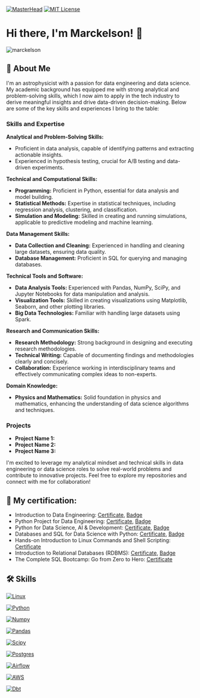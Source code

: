 [![MasterHead](https://github.com/Marckelson/Marckelson/blob/main/banner_github.gif)](https://github.com/Marckelson)
[![MIT License](https://img.shields.io/badge/License-MIT-green.svg)](https://choosealicense.com/licenses/mit/)


# Hi there, I'm Marckelson! 👋

<p align="left"> <img src="https://komarev.com/ghpvc/?username=marckelson&label=Profile%20views&color=0e75b6&style=flat" alt="marckelson" /> </p>

## 🚀 About Me

I'm an astrophysicist with a passion for data engineering and data science. My academic background has equipped me with strong analytical and problem-solving skills, which I now aim to apply in the tech industry to derive meaningful insights and drive data-driven decision-making. Below are some of the key skills and experiences I bring to the table:

### Skills and Expertise

**Analytical and Problem-Solving Skills:**
- Proficient in data analysis, capable of identifying patterns and extracting actionable insights.
- Experienced in hypothesis testing, crucial for A/B testing and data-driven experiments.

**Technical and Computational Skills:**
- **Programming:** Proficient in Python, essential for data analysis and model building.
- **Statistical Methods:** Expertise in statistical techniques, including regression analysis, clustering, and classification.
- **Simulation and Modeling:** Skilled in creating and running simulations, applicable to predictive modeling and machine learning.

**Data Management Skills:**
- **Data Collection and Cleaning:** Experienced in handling and cleaning large datasets, ensuring data quality.
- **Database Management:** Proficient in SQL for querying and managing databases.

**Technical Tools and Software:**
- **Data Analysis Tools:** Experienced with Pandas, NumPy, SciPy, and Jupyter Notebooks for data manipulation and analysis.
- **Visualization Tools:** Skilled in creating visualizations using Matplotlib, Seaborn, and other plotting libraries.
- **Big Data Technologies:** Familiar with handling large datasets using Spark.

**Research and Communication Skills:**
- **Research Methodology:** Strong background in designing and executing research methodologies.
- **Technical Writing:** Capable of documenting findings and methodologies clearly and concisely.
- **Collaboration:** Experience working in interdisciplinary teams and effectively communicating complex ideas to non-experts.

**Domain Knowledge:**
- **Physics and Mathematics:** Solid foundation in physics and mathematics, enhancing the understanding of data science algorithms and techniques.

### Projects

- **Project Name 1:** 
- **Project Name 2:** 
- **Project Name 3:** 

I'm excited to leverage my analytical mindset and technical skills in data engineering or data science roles to solve real-world problems and contribute to innovative projects. Feel free to explore my repositories and connect with me for collaboration!


## 🔗 My certification:

* Introduction to Data Engineering: [Certificate](https://coursera.org/share/42e7d2acee37b71f027edabb5b033f4b), [Badge](https://www.credly.com/badges/9d7548db-63da-4fe6-9c6b-aea138f4961c/public_url)
* Python Project for Data Engineering: [Certificate](https://coursera.org/share/a726c7ea66b8cb9d1a732d4f7a06c425), [Badge](https://www.credly.com/badges/9ae3a285-25cd-45df-9b5d-f0704f995913/public_url)
* Python for Data Science, AI & Development: [Certificate](https://coursera.org/share/2443dcb394197d8dd0076220ef002c98), [Badge](https://www.credly.com/badges/f2f99121-bead-4e07-a3ee-f0449b3991e6/public_url)
* Databases and SQL for Data Science with Python: [Certificate](https://coursera.org/share/017c4f0e69d565c4fa22cdecea2d2df5), [Badge](https://www.credly.com/badges/82097e20-4007-4ecd-9c6b-6858d6b63702/public_url)
* Hands-on Introduction to Linux Commands and Shell Scripting: [Certificate](https://coursera.org/share/136e23916a9b6b703ee59a418b53e8f0)
* Introduction to Relational Databases (RDBMS): [Certificate](https://coursera.org/share/7b6e33bcc6f4902ce53538617a5cb9cc), [Badge](https://www.credly.com/badges/440cdefa-bfbc-46d8-af09-00414209f8a2/public_url)
* The Complete SQL Bootcamp: Go from Zero to Hero: [Certificate](https://www.udemy.com/certificate/UC-f7e0a8f4-632b-4350-873c-bcccdedb3638/)


## 🛠 Skills

[![Linux](https://img.shields.io/badge/Linux-FCC624?style=for-the-badge&logo=linux&logoColor=black)](https://www.linux.org/)

[![Python](https://img.shields.io/badge/Python-FFD43B?style=for-the-badge&logo=python&logoColor=blue)](https://www.python.org/)

[![Numpy](https://img.shields.io/badge/Numpy-777BB4?style=for-the-badge&logo=numpy&logoColor=white)](https://numpy.org/) 

[![Pandas](https://img.shields.io/badge/Pandas-2C2D72?style=for-the-badge&logo=pandas&logoColor=white)](https://pandas.pydata.org/)

[![Scipy](https://img.shields.io/badge/SciPy-654FF0?style=for-the-badge&logo=SciPy&logoColor=white0)](https://scipy.org/)

[![Postgres](https://img.shields.io/badge/postgres-%23316192.svg?style=for-the-badge&logo=postgresql&logoColor=white)](https://www.postgresql.org/)

[![Airflow](https://img.shields.io/badge/Airflow-017CEE?style=for-the-badge&logo=Apache%20Airflow&logoColor=white)](https://airflow.apache.org/)

[![AWS](https://img.shields.io/badge/AWS-%23FF9900.svg?style=for-the-badge&logo=amazon-aws&logoColor=white)](https://aws.amazon.com/)

[![Dbt](https://img.shields.io/badge/dbt-FF694B?style=for-the-badge&logo=dbt&logoColor=white)](https://www.getdbt.com/)
